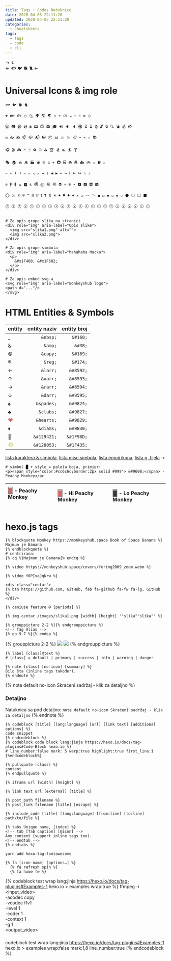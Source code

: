 ```yaml
---
title: Tags + Codes Natuknice
date: 2020-04-05 22:11:20
updated: 2020-04-05 22:11:20
categories:
  - Cheatsheets
tags:
  - tags
  - code
  - cli
---
```


<div class="centar">→
<span style="color:#6ccc9c" role="img" aria-label="Trash"><i class="fa fa-trash"></i></span>↓
</div>
<div class="centar">
<span role="img" aria-label="Godzilla">← 🐟 🐦 🐕 🐈 ←</span>
</div>

<!--more-->

# Universal Icons & img role


```jinja copy-paste icons https://www.w3schools.com/charsets/ref_utf_symbols.asp w3schools.com
🐟 🐦 🐕 🐈

❤ 👪 👓 ⛄ 🌜 🌍 🌎 🌏 ⭐ ☀ ⛅ ☁ ⚡ ☔ ❄ ⛄

💻 📷 📹 💿 ☎ 📟 📺 📻 🎓 🔊 🔉 🔈 🔇 ⏳ ⌛ ⌚ 🔓 🔒 🔍 💣 💰 💳

✉ 📥 📤 📫 📪 📬 📭 📦 📊 📈 📉 📋 ✂ ✒ ✏ 📚

🎧 🎬 🎮 🃏 🀄 ⚽ ⚾ ⛳ 🏆 🏂 🏊 🏄 🍸

🎭 🏠 ⛪ ⛺ 🏭 ⛲ ⛵ ⚓ ✈ 🚇 🚍 🚘 🚔 🚑 🚲 ⚠ ⛽ ♨

➡ ⬅ ⬆ ⬇ ↗ ↖ ↘ ↙ ↔ ↕ ◀ ▶ ↩ ↪ ℹ ⏪ ⏩ ⤵ ⤴

♻ 🚹 🚺 🚼 🅿 ♿ 🚭 Ⓜ ㊙ ㊗ ⛔ ✳ ❇ ✴ 🅰 🅱 🆎 🅾

⭕ 💹 © ® ™ ‼ ⁉ ❗ ❓ 🔃 ✖ ♠ ♥ ♣ ♦ ✔ ☑ 〰 〽 ◼ ◻ ◾ ◽ ▪ ▫ ⚫ ⚪ ⬜ ⬛

🕛 🕧 🕐 🕜 🕑 🕝 🕒 🕞 🕓 🕟 🕔 🕠 🕕 🕖 🕗 🕘 🕙 🕚 🕡 🕢 🕣 🕤 🕥 🕦
```

```jinja aria-label & img role https://developer.mozilla.org/en-US/docs/Web/Accessibility/ARIA/Roles/Role_Img developer.mozilla.org

# Za opis grupe slika na stranici
<div role="img" aria-label="Opis slike">
  <img src="slika1.png" alt="">
  <img src="slika2.png">
</div>

# Za opis grupe simbola
<div role="img" aria-label="hahahaha Macka">
  <p>
    &#x1F408; &#x1F602;
  </p>
</div>

# Za opis embed svg-a
<svg role="img" aria-label="monkeyshub logo">
<path d="..."/>
</svg>
```

# HTML Entities & Symbols

| entity | entity naziv | entity broj |
| :---   |         ---: |        ---: |
| _      | `&nbsp;`     | `&#160;`    |
| &      | `&amp;`      | `&#38;`     |
| ©      | `&copy;`     | `&#169;`    |
| ®      | `&reg;`      | `&#174;`    |
| ←      | `&larr;`     | `&#8592;`   |
| ↑      | `&uarr;`     | `&#8593;`   |
| →      | `&rarr;`     | `&#8594;`   |
| ↓      | `&darr;`     | `&#8595;`   |
| ♠      | `&spades;`   | `&#9824;`   |
| ♣      | `&clubs;`    | `&#9827;`   |
| <span style="color:#cc6c6c;">♥</span>      | `&hearts;`   | `&#9829;`   |
| ♦      | `&diams;`    | `&#9830;`   |
| &#129421; | `&#129421;`  | `&#1F98D;`  |
| <span style="color:#cccc6c;"> &#128053;</span> | `&#128053;`  | `&#1F435;`  |

[lista karaktera & simbola](https://www.w3schools.com/charsets/ref_html_symbols.asp), [lista misc simbola](https://www.w3schools.com/charsets/ref_utf_symbols.asp), [lista emoji ikona](https://www.w3schools.com/charsets/ref_emoji.asp), [lista g. tijela](https://www.w3schools.com/charsets/ref_utf_geometric.asp) &#8674;

```jinja simbol & stil
# simbol █ + style = paleta boja, primjer:
<p><span style="color:#cc6c6c;border:2px solid #999"> &#9608;</span> - Peachy Monkey</p>
```

| <span style="color:#cc6c6c;border:2px solid #999"> &#9608;</span> - Peachy Monkey</p> | <p><span style="color:#d46464;border:2px solid #999"> &#9608;</span> - Hi Peachy Monkey</p> | <p><span style="color:#3a3636;border:2px solid #999"> &#9608;</span> - Lo Peachy Monkey</p> |
| :--- | :--- | :--- |

# hexo.js tags

```jinja citati - block quotes
{% blockquote Monkey https://monkeyshub.space Book of Space Banana %}
Majmun je Banana
{% endblockquote %}
# centrirana:
{% cq %}Majmun je Banana{% endcq %}
```
```jinja video direktni link
{% video https://monkeyshub.space/covers/fering2009_zoom.webm %}
```
```jinja youtube
{% video Y6PIvoJqNrw %}
```
```jinja Button
<div class="centar">
{% btn https://github.com, GitHub, fab fa-github fa-fw fa-lg, GitHub %}
</div>
```
```jinja caniuse https://caniuse.com/ caniuse.com
{% caniuse feature @ [periods] %}
```
```jinja image
{% img centar /images/slika1.png [width] [height] '"slika""slika"' %}
```
```jinja group picture - gallery
{% grouppicture 2-2 %}{% endgrouppicture %}
<!-- Tag Alias -->
{% gp 9-7 %}{% endgp %}
```
{% grouppicture 2-2 %}
![](/images/group-picture-1.png)
![](/images/group-picture-2.png)
{% endgrouppicture %}

```jinja labels
{% label [class]@text %}
# [class] = default | primary | success | info | warning | danger
```
```jinja notes
{% note [class] [no-icon] [summary] %}
Bilo šta (inline tags također).
{% endnote %}
```
{% note default no-icon Skraćeni sadržaj - klik za detaljno %}
### Detaljno
Natuknica sa pod detaljno: `note default no-icon Skraćeni sadržaj - klik za detaljno`
{% endnote %}

```jinja code block https://hexo.io/docs/tag-plugins#Code-Block hexo.io
{% codeblock [title] [lang:language] [url] [link text] [additional options] %}
code snippet
{% endcodeblock %}
{% codeblock code block lang:jinja https://hexo.io/docs/tag-plugins#Code-Block hexo.io %}
# line_number:false mark: 5 warp:true highlight:true first_line:1
{%endcodeblock%}
```
```jinja pull quote
{% pullquote [class] %}
content
{% endpullquote %}
```
```jinja iframe
{% iframe url [width] [height] %}
```
```jinja link & link 2 post
{% link text url [external] [title] %}

{% post_path filename %}
{% post_link filename [title] [escape] %}
```
```jinja include code
{% include_code [title] [lang:language] [from:line] [to:line] path/to/file %}
```
```jinja tabs
{% tabs Unique name, [index] %}
<!-- tab [Tab caption] [@icon] -->
Any content (support inline tags too).
<!-- endtab -->
{% endtabs %}
```
```jinja fontawesome
yarn add hexo-tag-fontawesome

{% fa [icon-name] [options…] %}
  {% fa refresh spin %}
  {% fa home fw %}
```
{% codeblock test wrap lang:jinja https://hexo.io/docs/tag-plugins#Examples-1 hexo.io > examples wrap:true %}
ffmpeg -i <input_video> \
    -acodec  copy       \
    -vcodec  ffv1       \
    -level   1          \
    -coder   1          \
    -context 1          \
    -g       1          \
    <output_video>
###    
codeblock test wrap lang:jinja https://hexo.io/docs/tag-plugins#Examples-1 hexo.io > examples wrap:false mark:1,8 line_number:true
{% endcodeblock %}

